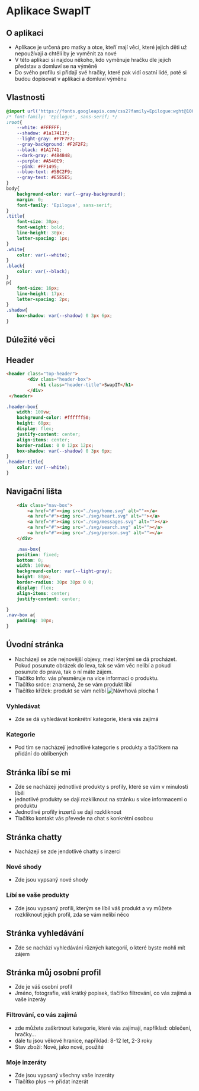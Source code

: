 # Aplikace SwapIT
## O aplikaci
- Aplikace je určená pro matky a otce, kteří mají věci, které jejich děti už nepoužívají a chtěli by je vyměnit za nové
- V této aplikaci si najdou někoho, kdo vyměnuje hračku dle jejich představ a domluví se na výměně
- Do svého profilu si přidají své hračky, které pak vidí osatní lidé, poté si budou dopisovat v aplikaci a domluví výměnu 
## Vlastnosti
```css
@import url('https://fonts.googleapis.com/css2?family=Epilogue:wght@100;300;400;600;700;800&display=swap');
/* font-family: 'Epilogue', sans-serif; */
:root{
    --white: #FFFFFF;
    --shadow: #1a17411f;
    --light-gray: #F7F7F7;
    --gray-background: #F2F2F2;
    --black: #1A1741;
    --dark-gray: #484848;
    --purple: #A540E9;
    --pink: #FF1495;
    --blue-text: #5BC2F9;
    --gray-text: #E5E5E5;
}
body{
    background-color: var(--gray-background);
    margin: 0;
    font-family: 'Epilogue', sans-serif; 
}
.title{
    font-size: 30px;
    font-weight: bold;
    line-height: 30px;
    letter-spacing: 1px;
}
.white{
    color: var(--white);
}
.black{
    color: var(--black);
}
p{
    font-size: 16px;
    line-height: 17px;
    letter-spacing: 2px;
}
.shadow{
    box-shadow: var(--shadow) 0 3px 6px;
}
```

## Dúležité věci

## Header
```html
<header class="top-header">
        <div class="header-box">
            <h1 class="header-title">SwapIT</h1>
        </div>
 </header>
```
```css
.header-box{
    width: 100vw;
    background-color: #ffffff50;
    height: 60px;
    display: flex;
    justify-content: center;
    align-items: center;
    border-radius: 0 0 12px 12px;
    box-shadow: var(--shadow) 0 3px 6px;
}
.header-title{
    color: var(--white);
}
```
## Navigační lišta
```html
    <div class="nav-box">
        <a href="#"><img src="./svg/home.svg" alt=""></a>
        <a href="#"><img src="./svg/heart.svg" alt=""></a>
        <a href="#"><img src="./svg/messages.svg" alt=""></a>
        <a href="#"><img src="./svg/search.svg" alt=""></a>
        <a href="#"><img src="./svg/person.svg" alt=""></a>
    </div>
```

```css
    .nav-box{
    position: fixed;
    bottom: 0;
    width: 100vw;
    background-color: var(--light-gray);
    height: 80px;
    border-radius: 30px 30px 0 0;
    display: flex;
    align-items: center;
    justify-content: center;

}
.nav-box a{
    padding: 10px;
}
```
## Úvodní stránka
- Nacházejí se zde nejnovější objevy, mezi kterými se dá procházet. Pokud posunute obrázek do leva, tak se vám věc nelíbí a pokud posunute do prava, tak o ní máte zájem. 
- Tlačítko Info: vás přesměruje na více informací o produktu. 
- Tlačítko srdce: znamená, že se vám produkt líbí
- Tlačítko křížek: produkt se vám nelíbí
![Návrhová plocha 1](https://user-images.githubusercontent.com/79641987/162609725-4e1ebdae-69d5-4007-9a9e-31c17e75ad25.jpg)

### Vyhledávat
- Zde se dá vyhledávat konkrétní kategorie, která vás zajímá
### Kategorie
- Pod tím se nacházejí jednotlivé kategorie s produkty a tlačítkem na přidání do oblíbených 
## Stránka líbí se mi
- Zde se nacházejí jednotlivé produkty s profily, které se vám v minulosti líbili
- jednotlivé produkty se dají rozkliknout na stránku s více informacemi o produktu
- Jednotlivé profily inzertů se dají rozkliknout
- Tlačítko kontakt vás převede na chat s konkrétní osobou
## Stránka chatty
- Nacházejí se zde jendotlivé chatty s inzerci
### Nové shody
- Zde jsou vypsaný nové shody
### Líbí se vaše produkty
- Zde jsou vypsaný profili, kterým se líbil váš produkt a vy můžete rozkliknout jejich profil, zda se vám nelíbí něco 
## Stránka vyhledávání
- Zde se nachází vyhledávání různých kategorií, o které byste mohli mít zájem
## Stránka můj osobní profil 
- Zde je váš osobní profil
- Jméno, fotografie, váš krátký popisek, tlačítko filtrování, co vás zajímá a vaše inzeráy
### Filtrování, co vás zajímá
- zde můžete zaškrtnout kategorie, které vás zajímají, například: oblečení, hračky...
- dále tu jsou věkové hranice, například: 8-12 let, 2-3 roky
- Stav zboží: Nové, jako nové, použité
### Moje inzeráty
- Zde jsou vypsaný všechny vaše inzeráty
- Tlačítko plus –> přidat inzerát
